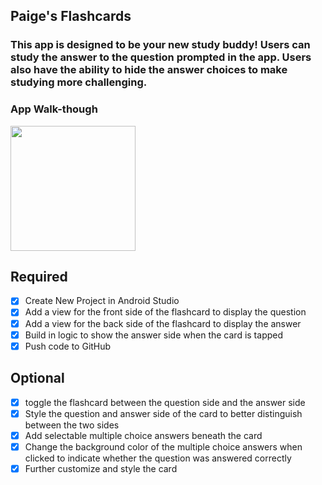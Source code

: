 ## Paige's Flashcards

### This app is designed to be your new study buddy! Users can study the answer to the question prompted in the app. Users also have the ability to hide the answer choices to make studying more challenging.

### App Walk-though

<img src="https://media.giphy.com/media/mXFpn1KlFeayGMdzBv/giphy.gif" width=200><br>


## Required
- [X] Create New Project in Android Studio
- [X] Add a view for the front side of the flashcard to display the question
- [X] Add a view for the back side of the flashcard to display the answer
- [X] Build in logic to show the answer side when the card is tapped
- [X] Push code to GitHub
## Optional
- [X] toggle the flashcard between the question side and the answer side
- [X] Style the question and answer side of the card to better distinguish between the two sides
- [X] Add selectable multiple choice answers beneath the card
- [X] Change the background color of the multiple choice answers when clicked to indicate whether the question was answered correctly
- [X] Further customize and style the card
